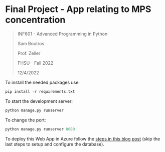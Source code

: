 # Final Project - App relating to MPS concentration
>INF601 - Advanced Programming in Python
> 
>Sam Boutros
> 
> Prof. Zeller
> 
>FHSU - Fall 2022
>
>12/4/2022
>
To install the needed packages use:
```python
pip install -r requirements.txt
```
To start the development server:
```python
python manage.py runserver
```
To change the port:
```python 
python manage.py runserver 8080
```
To deploy this Web App in Azure follow the [steps in this blog post](https://superwidgets.wordpress.com/2022/12/04/deploy-django-web-app-that-uses-sqlite-to-azure/) (skip the last steps to setup and configure the database).









